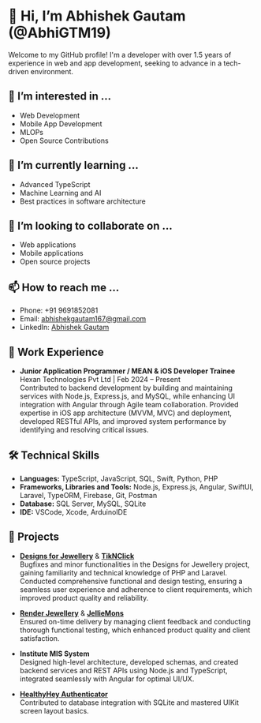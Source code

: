 # 👋 Hi, I’m Abhishek Gautam (@AbhiGTM19)

Welcome to my GitHub profile! I'm a developer with over 1.5 years of experience in web and app development, seeking to advance in a tech-driven environment.

## 👀 I’m interested in ...
- Web Development
- Mobile App Development
- MLOPs
- Open Source Contributions

## 🌱 I’m currently learning ...
- Advanced TypeScript
- Machine Learning and AI
- Best practices in software architecture

## 💞️ I’m looking to collaborate on ...
- Web applications
- Mobile applications
- Open source projects

## 📫 How to reach me ...
- Phone: +91 9691852081
- Email: [abhishekgautam167@gmail.com](mailto:abhishekgautam167@gmail.com)
- LinkedIn: [Abhishek Gautam](https://www.linkedin.com/in/yourprofile)

## 💼 Work Experience
- **Junior Application Programmer / MEAN & iOS Developer Trainee**  
  Hexan Technologies Pvt Ltd | Feb 2024 – Present  
  Contributed to backend development by building and maintaining services with Node.js, Express.js, and MySQL, while enhancing UI integration with Angular through Agile team collaboration. Provided expertise in iOS app architecture (MVVM, MVC) and deployment, developed RESTful APIs, and improved system performance by identifying and resolving critical issues.

## 🛠️ Technical Skills
- **Languages:** TypeScript, JavaScript, SQL, Swift, Python, PHP
- **Frameworks, Libraries and Tools:** Node.js, Express.js, Angular, SwiftUI, Laravel, TypeORM, Firebase, Git, Postman
- **Database:** SQL Server, MySQL, SQLite
- **IDE:** VSCode, Xcode, ArduinoIDE

## 📂 Projects
- **[Designs for Jewellery](https://d4j.in/)** & **[TikNClick](https://www.tiknclick.com/)**  
  Bugfixes and minor functionalities in the Designs for Jewellery project, gaining familiarity and technical knowledge of PHP and Laravel. Conducted comprehensive functional and design testing, ensuring a seamless user experience and adherence to client requirements, which improved product quality and reliability.

- **[Render Jewellery](https://renderjewellery.com/)** & **[JellieMons](https://www.jelliemons.com/)**  
  Ensured on-time delivery by managing client feedback and conducting thorough functional testing, which enhanced product quality and client satisfaction.

- **Institute MIS System**  
  Designed high-level architecture, developed schemas, and created backend services and REST APIs using Node.js and TypeScript, integrated seamlessly with Angular for optimal UI/UX.

- **[HealthyHey Authenticator](https://apps.apple.com/vg/app/healthyhey-authenticator/id1435998754)**  
  Contributed to database integration with SQLite and mastered UIKit screen layout basics.
